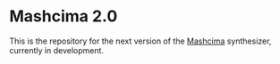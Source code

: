 Mashcima 2.0
============

This is the repository for the next version of the [Mashcima](https://github.com/Jirka-Mayer/Mashcima) synthesizer, currently in development.
